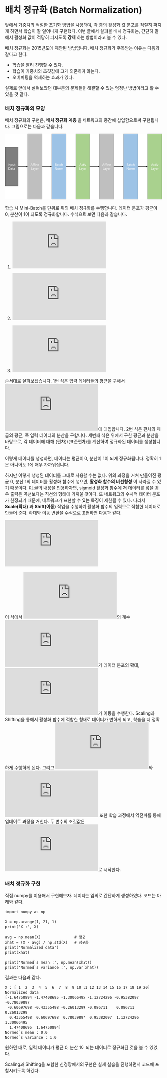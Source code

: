 # 배치 정규화 (Batch Normalization)
앞에서 가중치의 적절한 초기화 방법을 사용하여, 각 층의 활성화 값 분포를 적절히 퍼지게 하면서 학습이 잘 일어나게 구현했다. 이번 글에서 살펴볼 배치 정규화는, 간단히 말해서 활성화 값이 적당히 퍼지도록 __강제__ 하는 방법이라고 볼 수 있다.

배치 정규화는 2015년도에 제안된 방법입니다. 배치 정규화가 주목받는 이유는 다음과 같다고 한다.
- 학습을 빨리 진행할 수 있다.
- 학습이 가중치의 초깃값에 크게 의존하지 않는다.
- 오버피팅을 억제하는 효과가 있다.

실제로 앞에서 살펴보았던 대부분의 문제들을 해결할 수 있는 엄청난 방법이라고 할 수 있을 것 같다.

### 배치 정규화의 모양
배치 정규화의 구현은, __배치 정규화 계층__ 을 네트워크의 중간에 삽입함으로써 구현됩니다. 그림으로는 다음과 같습니다.

![](../image/BatchNorm.png)

학습 시 Mini-Batch를 단위로 위의 배치 정규화를 수행합니다. 데이터 분포가 평균이 0, 분산이 1이 되도록 정규화합니다. 수식으로 보면 다음과 같습니다.

1. ![](https://latex.codecogs.com/gif.latex?%5Cmu%20_B%20%5Cleftarrow%20%5Cfrac%20%7B1%7D%7Bm%7D%20%5Csum_%7Bi%3D1%7D%5E%7Bm%7D%20x_i)


2. ![](https://latex.codecogs.com/gif.latex?%5Csigma_%7BB%7D%5E%7B2%7D%20%5Cleftarrow%20%5Cfrac%20%7B1%7D%7Bm%7D%20%5Csum_%7Bi%3D1%7D%5E%7Bm%7D%20%28x_i%20-%20%5Cmu%20_B%29%5E2)


3. ![](https://latex.codecogs.com/gif.latex?%5Chat%7Bx%7D_i%20%5Cleftarrow%20%5Cfrac%7Bx_i%20-%20%5Cmu%20_B%7D%7B%5Csqrt%7B%5Csigma_%7BB%7D%5E%7B2%7D%7D%20&plus;%20%5Cepsilon%7D)
 
순서대로 살펴보겠습니다. 1번 식은 입력 데이터들의 평균을 구해서 ![](https://latex.codecogs.com/gif.latex?%5Cmu%20_B)에 대입합니다. 2번 식은 편차의 제곱의 평균, 즉 입력 데이터의 분산을 구합니다. 세번째 식은 위에서 구한 평균과 분산을 바탕으로, 각 데이터에 대해 (편차)/(표준편차)를 계산하여 정규화된 데이터를 생성합니다.

이렇게 데이터를 생성하면, 데이터는 평균이 0, 분산이 1이 되게 정규화됩니다. 정확히 1은 아니어도 1에 매우 가까워집니다.

하지만 이렇게 생성된 데이터를 그대로 사용할 수는 없다. 위의 과정을 거쳐 만들어진 평균 0, 분산 1의 데이터를 활성화 함수에 넣으면, __활성화 함수의 비선형성__ 이 사라질 수 있기 때문이다. [이 글](https://shuuki4.wordpress.com/2016/01/13/batch-normalization-%EC%84%A4%EB%AA%85-%EB%B0%8F-%EA%B5%AC%ED%98%84/amp/)의 내용을 인용하자면, sigmoid 활성화 함수에 저 데이터를 넣을 경우 출력은 곡선보다는 직선의 형태에 가까울 것이다. 또 네트워크의 수치적 데이터 분포가 한정되기 때문에, 네트워크가 표현할 수 있는 특징이 제한될 수 있다. 따라서 __Scale(확대)__ 과 __Shift(이동)__ 작업을 수행하여 활성화 함수의 입력으로 적합한 데이터로 만들어 준다. 확대와 이동 변환을 수식으로 표현하면 다음과 같다.

![](https://latex.codecogs.com/gif.latex?y_i%20%3D%20%5Cgamma%20%5Chat%7Bx%7D_i%20&plus;%20%5Cbeta)

이 식에서 ![](https://latex.codecogs.com/gif.latex?%5Chat%7Bx%7D_i)의 계수 ![](https://latex.codecogs.com/gif.latex?%5Cgamma)가 데이터 분포의 확대, ![](https://latex.codecogs.com/gif.latex?%5Cbeta)가 이동을 수행한다. Scaling과 Shifting을 통해서 활성화 함수에 적합한 형태로 데이터가 변하게 되고, 학습을 더 정확하게 수행하게 된다. 그리고 ![](https://latex.codecogs.com/gif.latex?%5Cgamma)와 ![](https://latex.codecogs.com/gif.latex?%5Cbeta) 또한 학습 과정에서 역전파를 통해 업데이트 과정을 거친다. 두 변수의 초깃값은 ![](https://latex.codecogs.com/gif.latex?%5Cgamma%20%3D%201%2C%20%5C%20%5C%20%5Cbeta%20%3D%200)로 시작한다.

### 배치 정규화 구현
직접 numpy를 이용해서 구현해보자. 데이터는 임의로 간단하게 생성하였다. 코드는 아래와 같다.
```
import numpy as np

X = np.arange(1, 21, 1)
print('X :', X)

avg = np.mean(X)               # 평균
xhat = (X - avg) / np.std(X)   # 정규화
print('Normalized data')
print(xhat)

print('Normed`s mean :', np.mean(xhat))
print('Normed`s variance :', np.var(xhat))
```

결과는 다음과 같다.

```
X : [ 1  2  3  4  5  6  7  8  9 10 11 12 13 14 15 16 17 18 19 20]
Normalized data
[-1.64750894 -1.47408695 -1.30066495 -1.12724296 -0.95382097 -0.78039897
 -0.60697698 -0.43355498 -0.26013299 -0.086711    0.086711    0.26013299
  0.43355498  0.60697698  0.78039897  0.95382097  1.12724296  1.30066495
  1.47408695  1.64750894]
Normed`s mean : 0.0
Normed`s variance : 1.0
```

원하던 대로, 입력 데이터가 평균 0, 분산 1이 되는 데이터로 정규화된 것을 볼 수 있었다.

Scaling과 Shifting을 포함한 신경망에서의 구현은 실제 실습을 진행하면서 코드에 포함시키도록 하겠다.

